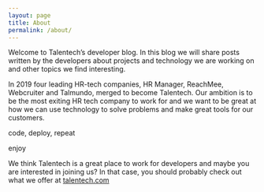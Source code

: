 ```yaml
---
layout: page
title: About
permalink: /about/
---
```


Welcome to Talentech’s developer blog. In this blog we will share posts written by the developers about projects and technology we are working on and other topics we find interesting.

In 2019 four leading HR-tech companies, HR Manager, ReachMee, Webcruiter and Talmundo, merged to become Talentech. Our ambition is to be the most exiting HR tech company to work for and we want to be great at how we can use technology to solve problems and make great tools for our customers.  

code, deploy, repeat

enjoy



We think Talentech is a great place to work for developers and maybe you are interested in joining us? In that case, you should probably check out what we offer at [talentech.com](http://talentech.com/)
